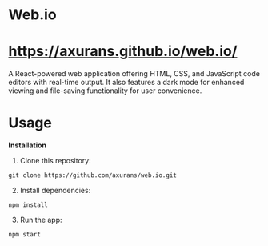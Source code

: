 # Web.io 
# https://axurans.github.io/web.io/

A React-powered web application offering HTML, CSS, and JavaScript code editors with real-time output. It also features a dark mode for enhanced viewing and file-saving functionality for user convenience.

# Usage

**Installation**
1. Clone this repository:

```git clone https://github.com/axurans/web.io.git```

2. Install dependencies:

 ```npm install```

3. Run the app:
   
```npm start```

